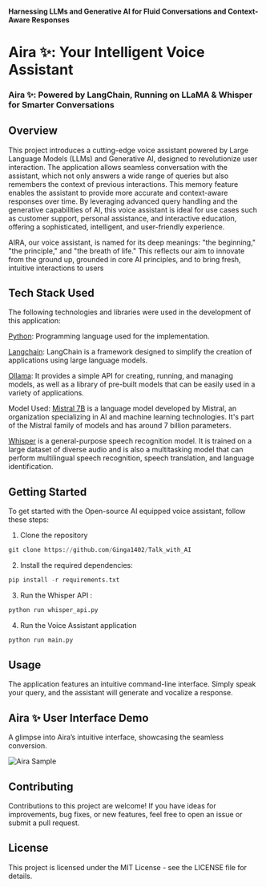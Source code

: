 #### Harnessing LLMs and Generative AI for Fluid Conversations and Context-Aware Responses

# Aira ✨: Your Intelligent Voice Assistant

### Aira ✨: Powered by LangChain, Running on LLaMA & Whisper for Smarter Conversations

## Overview


This project introduces a cutting-edge voice assistant powered by Large Language Models (LLMs) and Generative AI, designed to revolutionize user interaction. The application allows seamless conversation with the assistant, which not only answers a wide range of queries but also remembers the context of previous interactions. This memory feature enables the assistant to provide more accurate and context-aware responses over time. By leveraging advanced query handling and the generative capabilities of AI, this voice assistant is ideal for use cases such as customer support, personal assistance, and interactive education, offering a sophisticated, intelligent, and user-friendly experience.

AIRA, our voice assistant, is named for its deep meanings: "the beginning," "the principle," and "the breath of life." This reflects our aim to innovate from the ground up, grounded in core AI principles, and to bring fresh, intuitive interactions to users

## Tech Stack Used

The following technologies and libraries were used in the development of this application:

[Python](https://www.python.org/): Programming language used for the implementation.

[Langchain](https://www.langchain.com/): LangChain is a framework designed to simplify the creation of applications using large language models.

[Ollama](https://ollama.com/): It provides a simple API for creating, running, and managing models, as well as a library of pre-built models that can be easily used in a
variety of applications.

Model Used: [Mistral 7B](https://huggingface.co/mistralai/Mistral-7B-v0.1)  is a language model developed by Mistral, an organization specializing in AI and machine learning technologies. It's part of the Mistral family of models and has around 7 billion parameters.

[Whisper](https://github.com/openai/whisper) is a general-purpose speech recognition model. It is trained on a large dataset of diverse audio and is also a multitasking model that can perform multilingual speech recognition, speech translation, and language identification.


## Getting Started

To get started with the Open-source AI equipped voice assistant, follow these steps:

1. Clone the repository
```py
git clone https://github.com/Ginga1402/Talk_with_AI
```
2. Install the required dependencies:

```py
pip install -r requirements.txt
```

3. Run the Whisper API :

```py
python run whisper_api.py
```


4. Run the Voice Assistant application 
```py
python run main.py
```

## Usage
The application features an intuitive command-line interface. Simply speak your query, and the assistant will generate and vocalize a response.

## Aira ✨ User Interface Demo

A glimpse into Aira’s intuitive interface, showcasing the seamless conversion.

![Aira Sample](https://github.com/user-attachments/assets/5b226c75-c8b2-4164-90c2-0bb196f39c1b)

## Contributing
Contributions to this project are welcome! If you have ideas for improvements, bug fixes, or new features, feel free to open an issue or submit a pull request.

## License
This project is licensed under the MIT License - see the LICENSE file for details.


